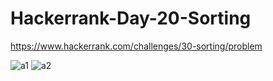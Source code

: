 # Hackerrank-Day-20-Sorting

https://www.hackerrank.com/challenges/30-sorting/problem

![a1](https://user-images.githubusercontent.com/51781534/105049769-ff22b600-5a3a-11eb-8d83-0d6a4c73b7f3.png)
![a2](https://user-images.githubusercontent.com/51781534/105049777-021da680-5a3b-11eb-9301-cfa61c16f6d5.png)
